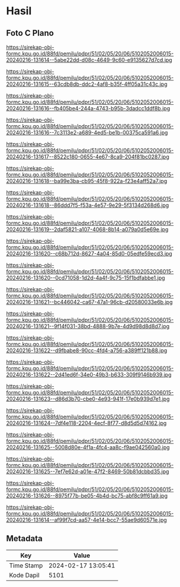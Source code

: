 # Hasil

## Foto C Plano

https://sirekap-obj-formc.kpu.go.id/88fd/pemilu/pdpr/51/02/05/20/06/5102052006015-20240216-131614--5abe22dd-d08c-4649-9c60-e9135627d7cd.jpg

https://sirekap-obj-formc.kpu.go.id/88fd/pemilu/pdpr/51/02/05/20/06/5102052006015-20240216-131615--63cdb8db-ddc2-4af8-b35f-4ff05a31c43c.jpg

https://sirekap-obj-formc.kpu.go.id/88fd/pemilu/pdpr/51/02/05/20/06/5102052006015-20240216-131616--fb405be4-244a-4743-b95b-3dadcc1ddf8b.jpg

https://sirekap-obj-formc.kpu.go.id/88fd/pemilu/pdpr/51/02/05/20/06/5102052006015-20240216-131616--7c3113e2-a689-4ed5-be1b-00375ca591a6.jpg

https://sirekap-obj-formc.kpu.go.id/88fd/pemilu/pdpr/51/02/05/20/06/5102052006015-20240216-131617--8522c180-0655-4e67-8ca9-204f81bc0287.jpg

https://sirekap-obj-formc.kpu.go.id/88fd/pemilu/pdpr/51/02/05/20/06/5102052006015-20240216-131618--ba99e3ba-cb95-45f8-922a-f23e4aff52a7.jpg

https://sirekap-obj-formc.kpu.go.id/88fd/pemilu/pdpr/51/02/05/20/06/5102052006015-20240216-131618--86ddd7f5-f53a-4e57-9e29-5f3134d268d6.jpg

https://sirekap-obj-formc.kpu.go.id/88fd/pemilu/pdpr/51/02/05/20/06/5102052006015-20240216-131619--2daf5821-a107-4068-8b14-a079a0d5e69e.jpg

https://sirekap-obj-formc.kpu.go.id/88fd/pemilu/pdpr/51/02/05/20/06/5102052006015-20240216-131620--c68b712d-8627-4a04-85d0-05edfe59ecd3.jpg

https://sirekap-obj-formc.kpu.go.id/88fd/pemilu/pdpr/51/02/05/20/06/5102052006015-20240216-131620--0cd71058-1d2d-4a4f-9c75-15f1bdfabbe1.jpg

https://sirekap-obj-formc.kpu.go.id/88fd/pemilu/pdpr/51/02/05/20/06/5102052006015-20240216-131621--bc446042-ca67-47a1-96cb-d20580033e6b.jpg

https://sirekap-obj-formc.kpu.go.id/88fd/pemilu/pdpr/51/02/05/20/06/5102052006015-20240216-131621--9f14f031-38bd-4888-9b7e-4d9d98d8d8d7.jpg

https://sirekap-obj-formc.kpu.go.id/88fd/pemilu/pdpr/51/02/05/20/06/5102052006015-20240216-131622--d9fbabe8-90cc-4fd4-a756-a389ff121b88.jpg

https://sirekap-obj-formc.kpu.go.id/88fd/pemilu/pdpr/51/02/05/20/06/5102052006015-20240216-131622--2d41ed6f-34e0-49b3-b633-309f9146b939.jpg

https://sirekap-obj-formc.kpu.go.id/88fd/pemilu/pdpr/51/02/05/20/06/5102052006015-20240216-131623--d86d3b70-cbe0-4e93-941f-17e0b939d7e1.jpg

https://sirekap-obj-formc.kpu.go.id/88fd/pemilu/pdpr/51/02/05/20/06/5102052006015-20240216-131624--7df4e118-2204-4ecf-8f77-d8d5d5d74162.jpg

https://sirekap-obj-formc.kpu.go.id/88fd/pemilu/pdpr/51/02/05/20/06/5102052006015-20240216-131625--5008d80e-4f1a-4fc4-aa8c-f9ae042560a0.jpg

https://sirekap-obj-formc.kpu.go.id/88fd/pemilu/pdpr/51/02/05/20/06/5102052006015-20240216-131625--7ef7e62d-a01e-47f2-8469-50b81dcbbd35.jpg

https://sirekap-obj-formc.kpu.go.id/88fd/pemilu/pdpr/51/02/05/20/06/5102052006015-20240216-131626--8975f77b-be05-4b4d-bc75-abf8c9ff61a9.jpg

https://sirekap-obj-formc.kpu.go.id/88fd/pemilu/pdpr/51/02/05/20/06/5102052006015-20240216-131614--af99f7cd-aa57-4e14-bcc7-55ae9d60571e.jpg


## Metadata

| Key        | Value               |
| ---------- | ------------------- |
| Time Stamp | 2024-02-17 13:05:41 |
| Kode Dapil | 5101                |




